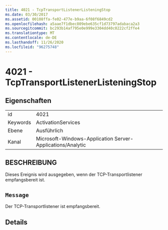 ```yaml
---
title: 4021 - TcpTransportListenerListeningStop
ms.date: 03/30/2017
ms.assetid: 00108ffa-fe02-477e-b9aa-6f08f6849cd2
ms.openlocfilehash: a5aae7f1dbec809ebe635cf1d73797adabaca2a3
ms.sourcegitcommit: bc293b14af795e0e999e3304dd40c0222cf2ffe4
ms.translationtype: MT
ms.contentlocale: de-DE
ms.lasthandoff: 11/26/2020
ms.locfileid: "96275748"
---
```

# <a name="4021---tcptransportlistenerlisteningstop"></a>4021 - TcpTransportListenerListeningStop

## <a name="properties"></a>Eigenschaften  
  
|||  
|-|-|  
|id|4021|  
|Keywords|ActivationServices|  
|Ebene|Ausführlich|  
|Kanal|Microsoft-Windows-Application Server-Applications/Analytic|  
  
## <a name="description"></a>BESCHREIBUNG  

 Dieses Ereignis wird ausgegeben, wenn der TCP-Transportlistener empfangsbereit ist.  
  
## <a name="message"></a>`Message`  

 Der TCP-Transportlistener ist empfangsbereit.  
  
## <a name="details"></a>Details
